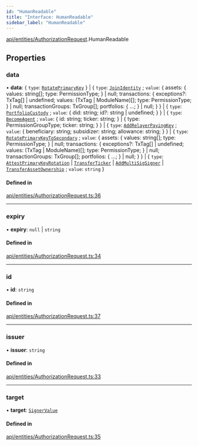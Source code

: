 ```yaml
---
id: "HumanReadable"
title: "Interface: HumanReadable"
sidebar_label: "HumanReadable"
---
```


[api/entities/AuthorizationRequest](../../../../../modules/API/Entities/AuthorizationRequest/AuthorizationRequest.md).HumanReadable

## Properties

### data

• **data**: { `type`: [`RotatePrimaryKey`](../../../../../enums/Types/AuthorizationType/AuthorizationType.md#rotateprimarykey)  } \| { `type`: [`JoinIdentity`](../../../../../enums/Types/AuthorizationType/AuthorizationType.md#joinidentity) ; `value`: { assets: { values: string[]; type: PermissionType; } \| null; transactions: { exceptions?: TxTag[] \| undefined; values: (TxTag \| ModuleName)[]; type: PermissionType; } \| null; transactionGroups: TxGroup[]; portfolios: { ...; } \| null; }  } \| { `type`: [`PortfolioCustody`](../../../../../enums/Types/AuthorizationType/AuthorizationType.md#portfoliocustody) ; `value`: { did: string; id?: string \| undefined; }  } \| { `type`: [`BecomeAgent`](../../../../../enums/Types/AuthorizationType/AuthorizationType.md#becomeagent) ; `value`: { id: string; ticker: string; } \| { type: PermissionGroupType; ticker: string; }  } \| { `type`: [`AddRelayerPayingKey`](../../../../../enums/Types/AuthorizationType/AuthorizationType.md#addrelayerpayingkey) ; `value`: { beneficiary: string; subsidizer: string; allowance: string; }  } \| { `type`: [`RotatePrimaryKeyToSecondary`](../../../../../enums/Types/AuthorizationType/AuthorizationType.md#rotateprimarykeytosecondary) ; `value`: { assets: { values: string[]; type: PermissionType; } \| null; transactions: { exceptions?: TxTag[] \| undefined; values: (TxTag \| ModuleName)[]; type: PermissionType; } \| null; transactionGroups: TxGroup[]; portfolios: { ...; } \| null; }  } \| { `type`: [`AttestPrimaryKeyRotation`](../../../../../enums/Types/AuthorizationType/AuthorizationType.md#attestprimarykeyrotation) \| [`TransferTicker`](../../../../../enums/Types/AuthorizationType/AuthorizationType.md#transferticker) \| [`AddMultiSigSigner`](../../../../../enums/Types/AuthorizationType/AuthorizationType.md#addmultisigsigner) \| [`TransferAssetOwnership`](../../../../../enums/Types/AuthorizationType/AuthorizationType.md#transferassetownership) ; `value`: `string`  }

#### Defined in

[api/entities/AuthorizationRequest.ts:36](https://github.com/PolymeshAssociation/polymesh-sdk/blob/07a4c5b0/src/api/entities/AuthorizationRequest.ts#L36)

___

### expiry

• **expiry**: ``null`` \| `string`

#### Defined in

[api/entities/AuthorizationRequest.ts:34](https://github.com/PolymeshAssociation/polymesh-sdk/blob/07a4c5b0/src/api/entities/AuthorizationRequest.ts#L34)

___

### id

• **id**: `string`

#### Defined in

[api/entities/AuthorizationRequest.ts:37](https://github.com/PolymeshAssociation/polymesh-sdk/blob/07a4c5b0/src/api/entities/AuthorizationRequest.ts#L37)

___

### issuer

• **issuer**: `string`

#### Defined in

[api/entities/AuthorizationRequest.ts:33](https://github.com/PolymeshAssociation/polymesh-sdk/blob/07a4c5b0/src/api/entities/AuthorizationRequest.ts#L33)

___

### target

• **target**: [`SignerValue`](../../../../Types/SignerValue/SignerValue.md)

#### Defined in

[api/entities/AuthorizationRequest.ts:35](https://github.com/PolymeshAssociation/polymesh-sdk/blob/07a4c5b0/src/api/entities/AuthorizationRequest.ts#L35)
